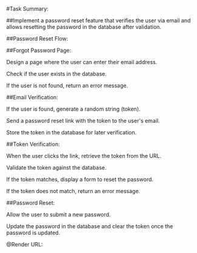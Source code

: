#Task Summary:

##Implement a password reset feature that verifies the user via email and allows resetting the password in the database after validation.

##Password Reset Flow:

##Forgot Password Page:

Design a page where the user can enter their email address.

Check if the user exists in the database.

If the user is not found, return an error message.

##Email Verification:

If the user is found, generate a random string (token).

Send a password reset link with the token to the user's email.

Store the token in the database for later verification.

##Token Verification:

When the user clicks the link, retrieve the token from the URL.

Validate the token against the database.

If the token matches, display a form to reset the password.

If the token does not match, return an error message.

##Password Reset:

Allow the user to submit a new password.

Update the password in the database and clear the token once the password is updated.

@Render URL:
